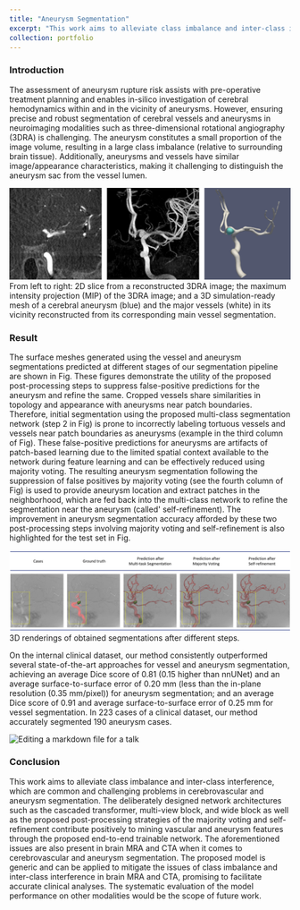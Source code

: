 ```yaml
---
title: "Aneurysm Segmentation"
excerpt: "This work aims to alleviate class imbalance and inter-class interference.<br/><img src='/images/image_lin2023high_2.png'>"
collection: portfolio
---
```





### Introduction

The assessment of aneurysm rupture risk assists with pre-operative treatment planning and enables in-silico investigation of cerebral hemodynamics within and in the vicinity of aneurysms. However, ensuring precise and robust segmentation of cerebral vessels and aneurysms in neuroimaging modalities such as three-dimensional rotational angiography (3DRA) is challenging. The aneurysm constitutes a small proportion of the image volume, resulting in a large class imbalance (relative to surrounding brain tissue). Additionally, aneurysms and vessels have similar image/appearance characteristics, making it challenging to distinguish the aneurysm sac from the vessel lumen.

![Editing a markdown file for a talk](/images/image_lin2023high_21.png)
From left to right: 2D slice from a reconstructed 3DRA image; the maximum intensity projection (MIP) of the 3DRA image; and a 3D simulation-ready mesh of a cerebral aneurysm (blue) and the major vessels (white) in its vicinity reconstructed from its corresponding main vessel segmentation.

### Result

The surface meshes generated using the vessel and aneurysm segmentations predicted at different stages of our segmentation pipeline are shown in Fig. These figures demonstrate the utility of the proposed post-processing steps to suppress false-positive predictions for the aneurysm and refine the same. 
Cropped vessels share similarities in topology and appearance with aneurysms near patch boundaries. Therefore, initial segmentation using the proposed multi-class segmentation network (step 2 in Fig) is prone to incorrectly labeling tortuous vessels and vessels near patch boundaries as aneurysms (example in the third column of Fig). These false-positive predictions for aneurysms are artifacts of patch-based learning due to the limited spatial context available to the network during feature learning and can be effectively reduced using majority voting. The resulting aneurysm segmentation following the suppression of false positives by majority voting (see the fourth column of Fig) is used to provide aneurysm location and extract patches in the neighborhood, which are fed back into the multi-class network to refine the segmentation near the aneurysm (called' self-refinement). The improvement in aneurysm segmentation accuracy afforded by these two post-processing steps involving majority voting and self-refinement is also highlighted for the test set in Fig.

![Editing a markdown file for a talk](/images/image_lin2023high_2.png)
3D renderings of obtained segmentations after different steps.

On the internal clinical dataset, our method consistently outperformed several state-of-the-art approaches for vessel and aneurysm segmentation, achieving an average Dice score of 0.81 (0.15 higher than nnUNet) and an average surface-to-surface error of 0.20 mm (less than the in-plane resolution (0.35 mm/pixel)) for aneurysm segmentation; and an average Dice score of 0.91 and average surface-to-surface error of 0.25 mm for vessel segmentation. In 223 cases of a clinical dataset, our method accurately segmented 190 aneurysm cases.

![Editing a markdown file for a talk](/images/image_lin2023high_table3.png)

### Conclusion

This work aims to alleviate class imbalance and inter-class interference, which are common and challenging problems in cerebrovascular and aneurysm segmentation. The deliberately designed network architectures such as the cascaded transformer, multi-view block, and wide block as well as the proposed post-processing strategies of the majority voting and self-refinement contribute positively to mining vascular and aneurysm features through the proposed end-to-end trainable network. The aforementioned issues are also present in brain MRA and CTA when it comes to cerebrovascular and aneurysm segmentation. The proposed model is generic and can be applied to mitigate the issues of class imbalance and inter-class interference in brain MRA and CTA, promising to facilitate accurate clinical analyses. The systematic evaluation of the model performance on other modalities would be the scope of future work.


